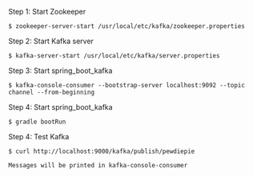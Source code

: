 Step 1: Start Zookeeper

    $ zookeeper-server-start /usr/local/etc/kafka/zookeeper.properties
    
Step 2: Start Kafka server

    $ kafka-server-start /usr/local/etc/kafka/server.properties
    
Step 3: Start spring_boot_kafka

    $ kafka-console-consumer --bootstrap-server localhost:9092 --topic channel --from-beginning

Step 4: Start spring_boot_kafka

    $ gradle bootRun
    
Step 4: Test Kafka

    $ curl http://localhost:9000/kafka/publish/pewdiepie
    
    Messages will be printed in kafka-console-consumer